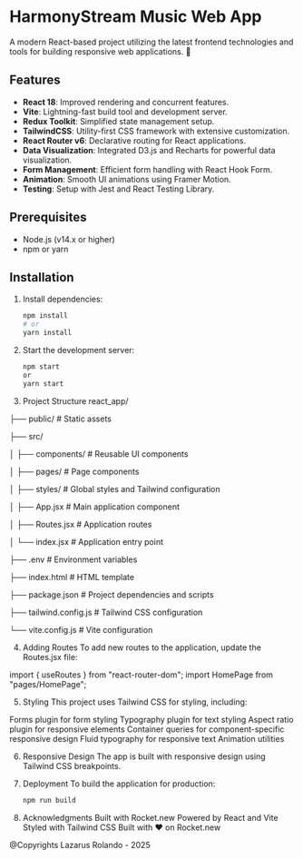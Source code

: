 # HarmonyStream Music Web App

A modern React-based project utilizing the latest frontend technologies and tools for building responsive web applications. 🚀

## Features

- **React 18**: Improved rendering and concurrent features.
- **Vite**: Lightning-fast build tool and development server.
- **Redux Toolkit**: Simplified state management setup.
- **TailwindCSS**: Utility-first CSS framework with extensive customization.
- **React Router v6**: Declarative routing for React applications.
- **Data Visualization**: Integrated D3.js and Recharts for powerful data visualization.
- **Form Management**: Efficient form handling with React Hook Form.
- **Animation**: Smooth UI animations using Framer Motion.
- **Testing**: Setup with Jest and React Testing Library.

## Prerequisites

- Node.js (v14.x or higher)
- npm or yarn

## Installation

1. Install dependencies:
   ```bash
   npm install
   # or
   yarn install
   ```

2. Start the development server:
   ```bash
   npm start
   or
   yarn start
   ```

3. Project Structure
react_app/

├── public/             # Static assets

├── src/

│   ├── components/     # Reusable UI components

│   ├── pages/          # Page components

│   ├── styles/         # Global styles and Tailwind configuration

│   ├── App.jsx         # Main application component

│   ├── Routes.jsx      # Application routes

│   └── index.jsx       # Application entry point

├── .env                # Environment variables

├── index.html          # HTML template

├── package.json        # Project dependencies and scripts

├── tailwind.config.js  # Tailwind CSS configuration

└── vite.config.js      # Vite configuration

4. Adding Routes
To add new routes to the application, update the Routes.jsx file:

import { useRoutes } from "react-router-dom";
import HomePage from "pages/HomePage";

5. Styling
This project uses Tailwind CSS for styling, including:

Forms plugin for form styling
Typography plugin for text styling
Aspect ratio plugin for responsive elements
Container queries for component-specific responsive design
Fluid typography for responsive text
Animation utilities

6. Responsive Design
The app is built with responsive design using Tailwind CSS breakpoints.

7. Deployment
To build the application for production:

   ```bash
   npm run build
   ```

8. Acknowledgments
Built with Rocket.new
Powered by React and Vite
Styled with Tailwind CSS
Built with ❤️ on Rocket.new

@Copyrights Lazarus Rolando - 2025
